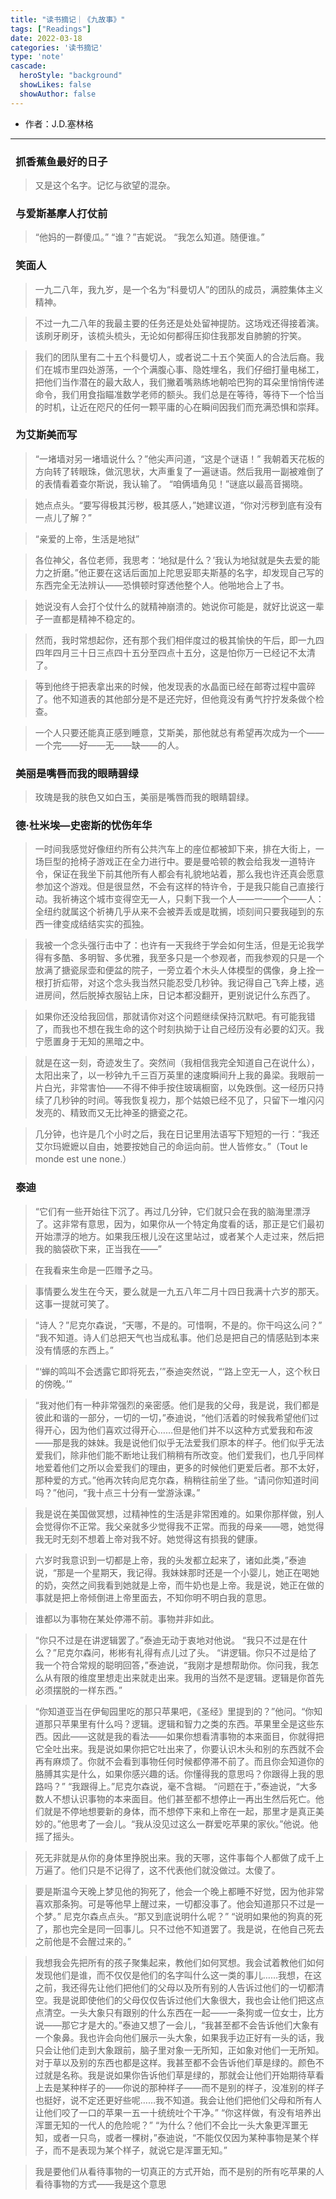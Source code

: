 ```yaml
---
title: "读书摘记｜《九故事》"
tags: ["Readings"]
date: 2022-03-18
categories: '读书摘记'
type: 'note'
cascade:
  heroStyle: "background"
  showLikes: false
  showAuthor: false
---
```


- 作者：J.D.塞林格

---

###  **抓香蕉鱼最好的日子**


>又是这个名字。记忆与欲望的混杂。  
   

###  **与爱斯基摩人打仗前**

>“他妈的一群傻瓜。” “谁？”吉妮说。 “我怎么知道。随便谁。”  
 

###  **笑面人**

>一九二八年，我九岁，是一个名为“科曼切人”的团队的成员，满腔集体主义精神。  
    
>不过一九二八年的我最主要的任务还是处处留神提防。这场戏还得接着演。该刷牙刷牙，该梳头梳头，无论如何都得压抑住我那发自肺腑的狞笑。  
    
>我们的团队里有二十五个科曼切人，或者说二十五个笑面人的合法后裔。我们在城市里四处游荡，一个个满腹心事、隐姓埋名，我们仔细打量电梯工，把他们当作潜在的最大敌人，我们撇着嘴熟练地朝哈巴狗的耳朵里悄悄传递命令，我们用食指瞄准数学老师的额头。我们总是在等待，等待下一个恰当的时机，让近在咫尺的任何一颗平庸的心在瞬间因我们而充满恐惧和崇拜。  
   
###  **为艾斯美而写**


>“一堵墙对另一堵墙说什么？”他尖声问道，“这是个谜语！” 我朝着天花板的方向转了转眼珠，做沉思状，大声重复了一遍谜语。然后我用一副被难倒了的表情看着查尔斯说，我认输了。 “咱俩墙角见！”谜底以最高音揭晓。  
    
>她点点头。“要写得极其污秽，极其感人，”她建议道，“你对污秽到底有没有一点儿了解？”  
    
>“亲爱的上帝，生活是地狱”  
    
>各位神父，各位老师，我思考：‘地狱是什么？’我认为地狱就是失去爱的能力之折磨。”他正要在这话后面加上陀思妥耶夫斯基的名字，却发现自己写的东西完全无法辨认——恐惧顿时穿透他整个人。他啪地合上了书。  
    
>她说没有人会打个仗什么的就精神崩溃的。她说你可能是，就好比说这一辈子一直都是精神不稳定的。  
    
>然而，我时常想起你，还有那个我们相伴度过的极其愉快的午后，即一九四四年四月三十日三点四十五分至四点十五分，这是怕你万一已经记不太清了。  
    
>等到他终于把表拿出来的时候，他发现表的水晶面已经在邮寄过程中震碎了。他不知道表的其他部分是不是还完好，但他竟没有勇气拧拧发条做个检查。  
    
>一个人只要还能真正感到睡意，艾斯美，那他就总有希望再次成为一个——一个完——好——无——缺——的人。  

  

###  **美丽是嘴唇而我的眼睛碧绿**

>玫瑰是我的肤色又如白玉，美丽是嘴唇而我的眼睛碧绿。  
   

###  **德·杜米埃—史密斯的忧伤年华**


>一时间我感觉好像纽约所有公共汽车上的座位都被卸下来，排在大街上，一场巨型的抢椅子游戏正在全力进行中。要是曼哈顿的教会给我发一道特许令，保证在我坐下前其他所有人都会有礼貌地站着，那么我也许还真会愿意参加这个游戏。但是很显然，不会有这样的特许令，于是我只能自己直接行动。我祈祷这个城市变得空无一人，只剩下我一个人——一——个——人：全纽约就属这个祈祷几乎从来不会被弄丢或是耽搁，顷刻间只要我碰到的东西一律变成结结实实的孤独。  
    
>我被一个念头强行击中了：也许有一天我终于学会如何生活，但是无论我学得有多酷、多明智、多优雅，我至多只是一个参观者，而我参观的只是一个放满了搪瓷尿壶和便盆的院子，一旁立着个木头人体模型的偶像，身上拴一根打折疝带，对这个念头我当然只能忍受几秒钟。我记得自己飞奔上楼，逃进房间，然后脱掉衣服钻上床，日记本都没翻开，更别说记什么东西了。  
    
>如果你还没给我回信，那就请你对这个问题继续保持沉默吧。有可能我错了，而我也不想在我生命的这个时刻执拗于让自己经历没有必要的幻灭。我宁愿置身于无知的黑暗之中。  
    
>就是在这一刻，奇迹发生了。突然间（我相信我完全知道自己在说什么），太阳出来了，以一秒钟九千三百万英里的速度瞬间升上我的鼻梁。我眼前一片白光，非常害怕——不得不伸手按住玻璃橱窗，以免跌倒。这一经历只持续了几秒钟的时间。等我恢复视力，那个姑娘已经不见了，只留下一堆闪闪发亮的、精致而又无比神圣的搪瓷之花。  
    
>几分钟，也许是几个小时之后，我在日记里用法语写下短短的一行：“我还艾尔玛嬷嬷以自由，她要按她自己的命运向前。世人皆修女。”（Tout le monde est une none.）  
 

###  **泰迪**


>“它们有一些开始往下沉了。再过几分钟，它们就只会在我的脑海里漂浮了。这非常有意思，因为，如果你从一个特定角度看的话，那正是它们最初开始漂浮的地方。如果我压根儿没在这里站过，或者某个人走过来，然后把我的脑袋砍下来，正当我在——”  
    
>在我看来生命是一匹赠予之马。  
    
>事情要么发生在今天，要么就是一九五八年二月十四日我满十六岁的那天。这事一提就可笑了。  
    
>“诗人？”尼克尔森说，“天哪，不是的。可惜啊，不是的。你干吗这么问？” “我不知道。诗人们总把天气也当成私事。他们总是把自己的情感贴到本来没有情感的东西上。”  
    
>“‘蝉的鸣叫不会透露它即将死去，’”泰迪突然说，“‘路上空无一人，这个秋日的傍晚。’”  
    
>“我对他们有一种非常强烈的亲密感。他们是我的父母，我是说，我们都是彼此和谐的一部分，一切的一切，”泰迪说，“他们活着的时候我希望他们过得开心，因为他们喜欢过得开心……但是他们并不以这种方式爱我和布波——那是我的妹妹。我是说他们似乎无法爱我们原本的样子。他们似乎无法爱我们，除非他们能不断地让我们稍稍有所改变。他们爱我们，也几乎同样地爱着他们之所以会爱我们的理由，更多的时候他们更爱后者。那不太好，那种爱的方式。”他再次转向尼克尔森，稍稍往前坐了些。“请问你知道时间吗？”他问，“我十点三十分有一堂游泳课。”  
    
>我是说在美国做冥想，过精神性的生活是非常困难的。如果你那样做，别人会觉得你不正常。我父亲就多少觉得我不正常。而我的母亲——嗯，她觉得我无时无刻不想着上帝对我不好。她觉得这有损我的健康。  
    
>六岁时我意识到一切都是上帝，我的头发都立起来了，诸如此类，”泰迪说，“那是一个星期天，我记得。我妹妹那时还是一个小婴儿，她正在喝她的奶，突然之间我看到她就是上帝，而牛奶也是上帝。我是说，她正在做的事就是把上帝倾倒进上帝里面去，不知你明不明白我的意思。  
    
>谁都以为事物在某处停滞不前。事物并非如此。  
    
>“你只不过是在讲逻辑罢了。”泰迪无动于衷地对他说。 “我只不过是在什么？”尼克尔森问，彬彬有礼得有点儿过了头。 “讲逻辑。你只不过是给了我一个符合常规的聪明回答，”泰迪说，“我刚才是想帮助你。你问我，我怎么从有限的维度里想走出来就走出来。我用的当然不是逻辑。逻辑是你首先必须摆脱的一样东西。”  
    
>“你知道亚当在伊甸园里吃的那只苹果吧，《圣经》里提到的？”他问。“你知道那只苹果里有什么吗？逻辑。逻辑和智力之类的东西。苹果里全是这些东西。因此——这就是我的看法——如果你想看清事物的本来面目，你就得把它全吐出来。我是说如果你把它吐出来了，你要认识木头和别的东西就不会再有麻烦了。你就不会看到事物任何时候都停滞不前了。而且你会知道你的胳膊其实是什么，如果你感兴趣的话。你懂得我的意思吗？你跟得上我的思路吗？” “我跟得上。”尼克尔森说，毫不含糊。 “问题在于，”泰迪说，“大多数人不想认识事物的本来面目。他们甚至都不想停止一再出生然后死亡。他们就是不停地想要新的身体，而不想停下来和上帝在一起，那里才是真正美妙的。”他思考了一会儿。“我从没见过这么一群爱吃苹果的家伙。”他说。他摇了摇头。  
    
>死无非就是从你的身体里挣脱出来。我的天哪，这件事每个人都做了成千上万遍了。他们只是不记得了，这不代表他们就没做过。太傻了。  
    
>要是斯温今天晚上梦见他的狗死了，他会一个晚上都睡不好觉，因为他非常喜欢那条狗。可是等他早上醒过来，一切都没事了。他会知道那只不过是一个梦。” 尼克尔森点点头。“那又到底说明什么呢？” “说明如果他的狗真的死了，那也完全是同一回事儿。只不过他不知道罢了。我是说，在他自己死去之前他是不会醒过来的。”  
    
>我想我会先把所有的孩子聚集起来，教他们如何冥想。我会试着教他们如何发现他们是谁，而不仅仅是他们的名字叫什么这一类的事儿……我想，在这之前，我还得先让他们把他们的父母以及所有别的人告诉过他们的一切都清空。我是说即使他们的父母仅仅告诉过他们大象很大，我也会让他们把这点点清空。一头大象只有跟别的什么东西在一起——一条狗或一位女士，比方说——那它才是大的。”泰迪又想了一会儿，“我甚至都不会告诉他们大象有一个象鼻。我也许会向他们展示一头大象，如果我手边正好有一头的话，我只会让他们走到大象跟前，脑子里对象一无所知，正如象对他们一无所知。对于草以及别的东西也都是这样。我甚至都不会告诉他们草是绿的。颜色不过就是名称。我是说如果你告诉他们草是绿的，那就会让他们开始期待草看上去是某种样子的——你说的那种样子——而不是别的样子，没准别的样子也挺好，说不定还更好些呢……我不知道。我会让他们把他们父母和所有人让他们咬了一口的苹果一五一十统统吐个干净。” “你这样做，有没有培养出浑噩无知的一代人的危险呢？” “为什么？他们不会比一头大象更浑噩无知，或者一只鸟，或者一棵树，”泰迪说，“不能仅仅因为某种事物是某个样子，而不是表现为某个样子，就说它是浑噩无知。”  
    
>我是要他们从看待事物的一切真正的方式开始，而不是别的所有吃苹果的人看待事物的方式——我是这个意思  